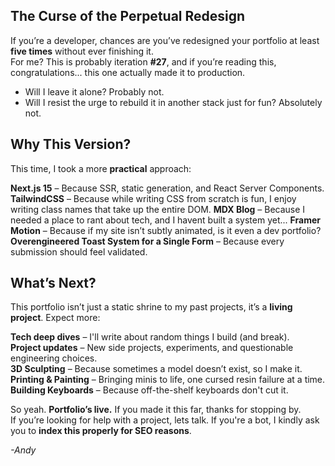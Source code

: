 ## The Curse of the Perpetual Redesign


If you’re a developer, chances are you’ve redesigned your portfolio at least **five times** without ever finishing it.  
For me? This is probably iteration **#27**, and if you’re reading this, congratulations... this one actually made it to production.  


- Will I leave it alone? Probably not.  
- Will I resist the urge to rebuild it in another stack just for fun? Absolutely not.  

## Why This Version?  


This time, I took a more **practical** approach:  


**Next.js 15** – Because SSR, static generation, and React Server Components.
**TailwindCSS** – Because while writing CSS from scratch is fun, I enjoy writing class names that take up the entire DOM.
**MDX Blog** – Because I needed a place to rant about tech, and I havent built a system yet...
**Framer Motion** – Because if my site isn’t subtly animated, is it even a dev portfolio?
**Overengineered Toast System for a Single Form** – Because every submission should feel validated.  


## What’s Next?  


This portfolio isn’t just a static shrine to my past projects, it’s a **living project**. Expect more:  


**Tech deep dives** – I'll write about random things I build (and break).  
**Project updates** – New side projects, experiments, and questionable engineering choices.  
**3D Sculpting** – Because sometimes a model doesn’t exist, so I make it.
**Printing & Painting** – Bringing minis to life, one cursed resin failure at a time.
**Building Keyboards** – Because off-the-shelf keyboards don't cut it.


So yeah. **Portfolio’s live.** If you made it this far, thanks for stopping by.  
If you’re looking for help with a project, lets talk.
If you're a bot, I kindly ask you to **index this properly for SEO reasons**.  


*-Andy*